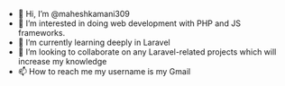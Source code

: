 
- 👋 Hi, I’m @maheshkamani309
- 👀 I’m interested in doing web development with PHP and JS frameworks.
- 🌱 I’m currently learning deeply in Laravel
- 💞️ I’m looking to collaborate on any Laravel-related projects which will increase my knowledge
- 📫 How to reach me my username is my Gmail

<!---
maheshkamani309/maheshkamani309 is a ✨ particular ✨ repository because its `README.md` (this file) appears on your GitHub profile.
You can click the Preview link to take a look at your changes.
--->
